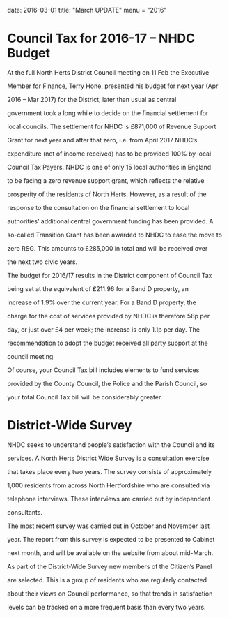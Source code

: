 date: 2016-03-01
title: "March UPDATE"
menu = "2016"





# **Council Tax for 2016-17** **– NHDC Budget**



At the full North Herts District Council meeting on 11 Feb the Executive

Member for Finance, Terry Hone, presented his budget for next year (Apr

2016 – Mar 2017) for the District, later than usual as central

government took a long while to decide on the financial settlement for

local councils. The settlement for NHDC is &pound;871,000 of Revenue Support

Grant for next year and after that zero, i.e. from April 2017 NHDC’s

expenditure (net of income received) has to be provided 100% by local

Council Tax Payers. NHDC is one of only 15 local authorities in England

to be facing a zero revenue support grant, which reflects the relative

prosperity of the residents of North Herts. However, as a result of the

response to the consultation on the financial settlement to local

authorities’ additional central government funding has been provided. A

so-called Transition Grant has been awarded to NHDC to ease the move to

zero RSG. This amounts to &pound;285,000 in total and will be received over

the next two civic years.



The budget for 2016/17 results in the District component of Council Tax

being set at the equivalent of &pound;211.96 for a Band D property, an

increase of 1.9% over the current year. For a Band D property, the

charge for the cost of services provided by NHDC is therefore 58p per

day, or just over &pound;4 per week; the increase is only 1.1p per day. The

recommendation to adopt the budget received all party support at the

council meeting.



Of course, your Council Tax bill includes elements to fund services

provided by the County Council, the Police and the Parish Council, so

your total Council Tax bill will be considerably greater.



# **District-Wide Survey**



NHDC seeks to understand people’s satisfaction with the Council and its

services. A North Herts District Wide Survey is a consultation exercise

that takes place every two years. The survey consists of approximately

1,000 residents from across North Hertfordshire who are consulted via

telephone interviews. These interviews are carried out by independent

consultants.



The most recent survey was carried out in October and November last

year. The report from this survey is expected to be presented to Cabinet

next month, and will be available on the website from about mid-March.



As part of the District-Wide Survey new members of the Citizen’s Panel

are selected. This is a group of residents who are regularly contacted

about their views on Council performance, so that trends in satisfaction

levels can be tracked on a more frequent basis than every two years.

